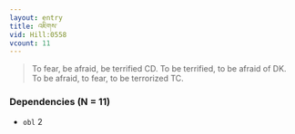 ```yaml
---
layout: entry
title: འཇིགས་
vid: Hill:0558
vcount: 11
---
```

> To fear, be afraid, be terrified CD\. To be terrified, to be afraid of DK\. To be afraid, to fear, to be terrorized TC\.


### Dependencies (N = 11)
* `obl` 2
